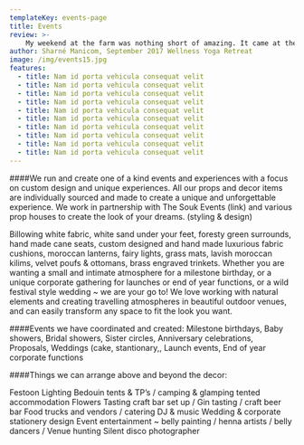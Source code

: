 ```yaml
---
templateKey: events-page
title: Events
review: >-
    My weekend at the farm was nothing short of amazing. It came at the perfect time in my life when I was feeling rather depleted. Carly’s hospitality was incredible, she whips up the most amazing vegan meals that keep you on top of the world. The retreat is beautiful and the time spent with wonderful women allowed me to step into my power and break down trust barriers. Highly recommend for anyone needing relaxation and a bit of a reset. PS: the yoga and massages were also incredible! There’s too much to mention...... Just Go! It’ll be good for you
author: Sharné Manicom, September 2017 Wellness Yoga Retreat
image: /img/events15.jpg
features:
  - title: Nam id porta vehicula consequat velit
  - title: Nam id porta vehicula consequat velit
  - title: Nam id porta vehicula consequat velit
  - title: Nam id porta vehicula consequat velit
  - title: Nam id porta vehicula consequat velit
  - title: Nam id porta vehicula consequat velit
  - title: Nam id porta vehicula consequat velit
  - title: Nam id porta vehicula consequat velit
  - title: Nam id porta vehicula consequat velit
  - title: Nam id porta vehicula consequat velit
---
```

####We run and create one of a kind events and experiences with a focus on custom design and unique experiences. All our props and decor items are individually sourced and made to create a unique and unforgettable experience. We work in partnership with The Souk Events (link) and various prop houses to create the look of your dreams. (styling & design)

Billowing white fabric, white sand under your feet, foresty green surrounds, hand made cane seats, custom designed and hand made luxurious fabric cushions, moroccan lanterns, fairy lights, grass mats, lavish moroccan kilims, velvet poufs & ottomans, brass engraved trinkets. Whether you are wanting a small and intimate atmosphere for a milestone birthday, or a unique corporate gathering for launches or end of year functions, or a wild festival style wedding ~ we are your go to! We love working with natural elements and creating travelling atmospheres in beautiful outdoor venues, and can easily transform any space to fit the look you want.

####Events we have coordinated and created:
Milestone birthdays, Baby showers, Bridal showers, Sister circles, Anniversary celebrations, Proposals, Weddings (cake, stantionary,, Launch events, End of year corporate functions

####Things we can arrange above and beyond the decor:

Festoon Lighting
Bedouin tents & TP’s / camping & glamping tented accommodation
Flowers
Tasting craft bar set up / Gin tasting / craft beer bar
Food trucks and vendors / catering
DJ & music
Wedding & corporate stationery design
Event entertainment ~ belly painting / henna artists / belly dancers /
Venue hunting
Silent disco
photographer
